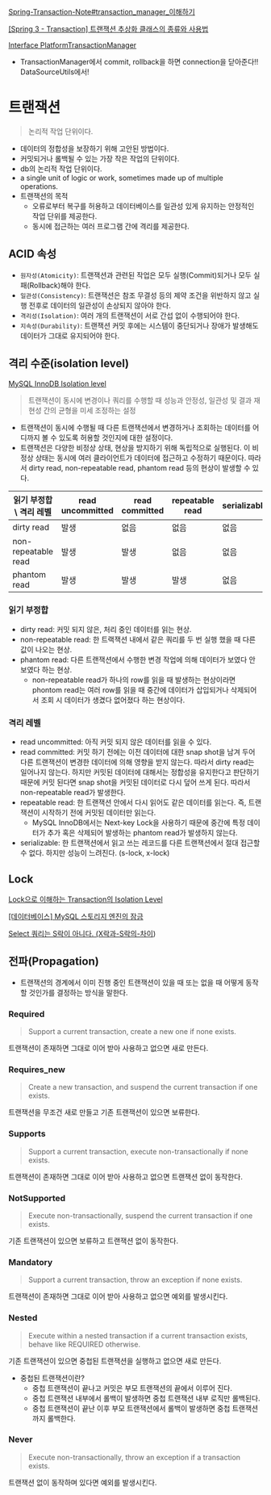 [Spring-Transaction-Note#transaction_manager_이해하기](https://narusas.github.io/2019/07/17/Spring-Transaction-Note.html#transaction_manager_%EC%9D%B4%ED%95%B4%ED%95%98%EA%B8%B0)

[[Spring 3 - Transaction] 트랜잭션 추상화 클래스의 종류와 사용법](https://springsource.tistory.com/127)

[Interface PlatformTransactionManager](https://docs.spring.io/spring-framework/docs/current/javadoc-api/org/springframework/transaction/PlatformTransactionManager.html)

- TransactionManager에서 commit, rollback을 하면 connection을 닫아준다!! DataSourceUtils에서!

# 트랜잭션

> 논리적 작업 단위이다.
>
- 데이터의 정합성을 보장하기 위해 고안된 방법이다.
- 커밋되거나 롤백될 수 있는 가장 작은 작업의 단위이다.
- db의 논리적 작업 단위이다.
- a single unit of logic or work, sometimes made up of multiple operations.
- 트랜잭션의 목적
    - 오류로부터 복구를 허용하고 데이터베이스를 일관성 있게 유지하는 안정적인 작업 단위를 제공한다.
    - 동시에 접근하는 여러 프로그램 간에 격리를 제공한다.

## ACID 속성

- `원자성(Atomicity)`: 트랜잭션과 관련된 작업은 모두 실행(Commit)되거나 모두 실패(Rollback)해야 한다.
- `일관성(Consistency)`: 트랜잭션은 참조 무결성 등의 제약 조건을 위반하지 않고 실행 전후로 데이터의 일관성이 손상되지 않아야 한다.
- `격리성(Isolation)`: 여러 개의 트랜잭션이 서로 간섭 없이 수행되어야 한다.
- `지속성(Durability)`: 트랜잭션 커밋 후에는 시스템이 중단되거나 장애가 발생해도 데이터가 그대로 유지되어야 한다.

## 격리 수준(isolation level)

[MySQL InnoDB Isolation level](https://brunch.co.kr/@jinyoungchoi95/5)

> 트랜잭션이 동시에 변경이나 쿼리를 수행할 때 성능과 안정성, 일관성 및 결과 재현성 간의 균형을 미세 조정하는 설정
>
- 트랜잭션이 동시에 수행될 때 다른 트랜잭션에서 변경하거나 조회하는 데이터를 어디까지 볼 수 있도록 허용할 것인지에 대한 설정이다.
- 트랜잭션은 다양한 비정상 상태, 현상을 방지하기 위해 독립적으로 실행된다. 이 비정상 상태는 동시에 여러 클라이언트가 데이터에 접근하고 수정하기 때문이다. 따라서 dirty read, non-repeatable read, phantom read 등의 현상이 발생할 수 있다.

| 읽기 부정합 \ 격리 레벨 | read uncommitted | read committed | repeatable read | serializable |
| --- | --- | --- | --- | --- |
| dirty read | 발생 | 없음 | 없음 | 없음 |
| non-repeatable read | 발생 | 발생 | 없음 | 없음 |
| phantom read | 발생 | 발생 | 발생 | 없음 |

### 읽기 부정합

- dirty read: 커밋 되지 않은, 처리 중인 데이터를 읽는 현상.
- non-repeatable read: 한 트랙잭션 내에서 같은 쿼리를 두 번 실행 했을 때 다른 값이 나오는 현상.
- phantom read: 다른 트랜잭션에서 수행한 변경 작업에 의해 데이터가 보였다 안 보였다 하는 현상.
    - non-repeatable read가 하나의 row를 읽을 때 발생하는 현상이라면 phontom read는 여러 row를 읽을 때 중간에 데이터가 삽입되거나 삭제되어서 조회 시 데이터가 생겼다 없어졌다 하는 현상이다.

### 격리 레벨

- read uncommitted: 아직 커밋 되지 않은 데이터를 읽을 수 있다.
- read committed: 커밋 하기 전에는 이전 데이터에 대한 snap shot을 남겨 두어 다른 트랜잭션이 변경한 데이터에 의해 영향을 받지 않는다. 따라서 dirty read는 일어나지 않는다. 하지만 커밋된 데이터에 대해서는 정합성을 유지한다고 판단하기 때문에 커밋 된다면 snap shot을 커밋된 데이터로 다시 덮어 쓰게 된다. 따라서 non-repeatable read가 발생한다.
- repeatable read: 한 트랜잭션 안에서 다시 읽어도 같은 데이터를 읽는다. 즉, 트랜잭션이 시작하기 전에 커밋된 데이터만 읽는다.
    - MySQL InnoDB에서는 Next-key Lock을 사용하기 때문에 중간에 특정 데이터가 추가 혹은 삭제되어 발생하는 phantom read가 발생하지 않는다.
- serializable: 한 트랜잭션에서 읽고 쓰는 레코드를 다른 트랜잭션에서 절대 접근할 수 없다. 하지만 성능이 느려진다. (s-lock, x-lock)

## Lock

[Lock으로 이해하는 Transaction의 Isolation Level](https://suhwan.dev/2019/06/09/transaction-isolation-level-and-lock/)

[[데이터베이스] MySQL 스토리지 엔진의 잠금](https://steady-coding.tistory.com/553)

[Select 쿼리는 S락이 아니다. (X락과-S락의-차이](https://velog.io/@soongjamm/Select-%EC%BF%BC%EB%A6%AC%EB%8A%94-S%EB%9D%BD%EC%9D%B4-%EC%95%84%EB%8B%88%EB%8B%A4.-X%EB%9D%BD%EA%B3%BC-S%EB%9D%BD%EC%9D%98-%EC%B0%A8%EC%9D%B4))

## 전파(Propagation)

- 트랜잭션의 경계에서 이미 진행 중인 트랜잭션이 있을 때 또는 없을 때 어떻게 동작할 것인가를 결정하는 방식을 말한다.

### Required

> Support a current transaction, create a new one if none exists.
>

트랜잭션이 존재하면 그대로 이어 받아 사용하고 없으면 새로 만든다.

### Requires_new

> Create a new transaction, and suspend the current transaction if one exists.
>

트랜잭션을 무조건 새로 만들고 기존 트랜잭션이 있으면 보류한다.

### Supports

> Support a current transaction, execute non-transactionally if none exists.
>

트랜잭션이 존재하면 그대로 이어 받아 사용하고 없으면 트랜잭션 없이 동작한다.

### NotSupported

> Execute non-transactionally, suspend the current transaction if one exists.
>

기존 트랜잭션이 있으면 보류하고 트랜잭션 없이 동작한다.

### Mandatory

> Support a current transaction, throw an exception if none exists.
>

트랜잭션이 존재하면 그대로 이어 받아 사용하고 없으면 예외를 발생시킨다.

### Nested

> Execute within a nested transaction if a current transaction exists, behave like REQUIRED otherwise.
>

기존 트랜잭션이 있으면 중첩된 트랜잭션을 실행하고 없으면 새로 만든다.

- 중첩된 트랜잭션이란?
    - 중첩 트랜잭션이 끝나고 커밋은 부모 트랜잭션의 끝에서 이루어 진다.
    - 중첩 트랜잭션 내부에서 롤백이 발생하면 중첩 트랜잭션 내부 로직만 롤백된다.
    - 중첩 트랜잭션이 끝난 이후 부모 트랜잭션에서 롤백이 발생하면 중첩 트랜잭션까지 롤백한다.

### Never

> Execute non-transactionally, throw an exception if a transaction exists.
>

트랜잭션 없이 동작하며 있다면 예외를 발생시킨다.
